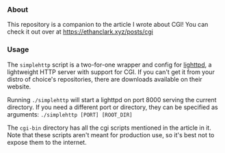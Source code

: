 ### About

This repository is a companion to the article I wrote about CGI!
You can check it out over at https://ethanclark.xyz/posts/cgi

### Usage

The `simplehttp` script is a two-for-one wrapper and config for [lighttpd](https://www.lighttpd.net/), a lightweight HTTP server with support for CGI.
If you can't get it from your distro of choice's repositories, there are downloads available on their website.

Running `./simplehttp` will start a lighttpd on port 8000 serving the current directory.
If you need a different port or directory, they can be specified as arguments: `./simplehttp [PORT] [ROOT_DIR]`

The `cgi-bin` directory has all the cgi scripts mentioned in the article in it.
Note that these scripts aren't meant for production use, so it's best not to expose them to the internet.